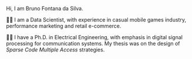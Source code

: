 Hi, I am Bruno Fontana da Silva.  

:scientist: I am a Data Scientist, with experience in casual mobile games industry, performance marketing and retail e-commerce.  

:student: I have a Ph.D. in Electrical Engineering, with emphasis in digital signal processing for communication systems. My thesis was on the design of _Sparse Code Multiple Access_ strategies.  
